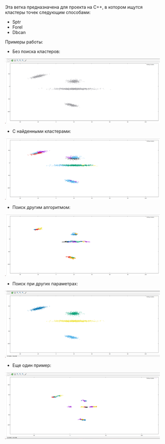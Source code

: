 Эта ветка предназначена для проекта на C++, в котором ищутся кластеры точек следующим способами:

* Sptr
* Forel
* Dbcan

Примеры работы:

* Без поиска кластеров:

![img.png](examples/img.png)

* С найденными кластерами:

![img_1.png](examples/img_1.png)

* Поиск другим алгоритмом:

![img_2.png](examples/img_2.png)

* Поиск при других параметрах:

![img_3.png](examples/img_3.png)

* Еще один пример:

![img_4.png](examples/img_4.png)